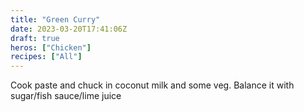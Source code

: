 ```yaml
---
title: "Green Curry"
date: 2023-03-20T17:41:06Z
draft: true
heros: ["Chicken"]
recipes: ["All"]
---
```


Cook paste and chuck in coconut milk and some veg. Balance it with sugar/fish sauce/lime juice
